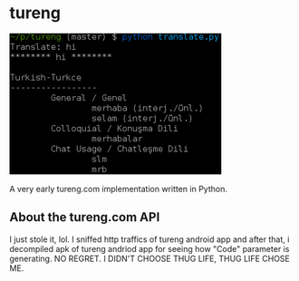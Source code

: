 # tureng

![tureng cli](docs/static/terminal.png)

A very early tureng.com implementation written in Python.

## About the tureng.com API

I just stole it, lol. I sniffed http traffics of tureng android app and after that, i decompiled apk of tureng andriod app for seeing how "Code" parameter is generating. NO REGRET. I DIDN'T CHOOSE THUG LIFE, THUG LIFE CHOSE ME.

